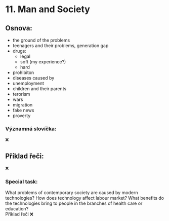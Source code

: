 # 11. Man and Society

## Osnova:

* the ground of the problems
* teenagers and their problems, generation gap
* drugs:
  * legal
  * soft    (my experience?)
  * hard 
* prohibiton
* diseases caused by
* unemployment
* children and their parents
* terorism
* wars
* migration
* fake news
* proverty
  
### Významná slovíčka:
❌

## Příklad řeči:
❌


### Special task:
What problems of contemporary society are caused by modern technologies? How does technology affect labour market? What benefits do the technologies bring to people in the branches of health care or education?
<br>
Příklad řeči ❌